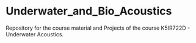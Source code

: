# Underwater_and_Bio_Acoustics
 Repository for the course material and Projects of the course  K5IR722D - Underwater Acoustics.
